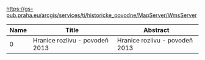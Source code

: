 https://gs-pub.praha.eu/arcgis/services/ti/historicke_povodne/MapServer/WmsServer

|Name|Title|Abstract|
|--|--|--|
|0|Hranice rozlivu - povodeň 2013|Hranice rozlivu - povodeň 2013|
